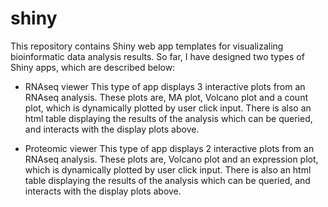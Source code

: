 # shiny

This repository contains Shiny web app templates for visualizaling bioinformatic
data analysis results. So far, I have designed two types of Shiny apps, which
are described below:

-   RNAseq viewer
    This type of app displays 3 interactive plots from an RNAseq analysis. These
    plots are, MA plot, Volcano plot and a count plot, which is dynamically
    plotted by user click input. There is also an html table displaying the
    results of the analysis which can be queried, and interacts with the display
    plots above.

-   Proteomic viewer
    This type of app displays 2 interactive plots from an RNAseq analysis. These
    plots are, Volcano plot and an expression plot, which is dynamically
    plotted by user click input. There is also an html table displaying the
    results of the analysis which can be queried, and interacts with the display
    plots above.
